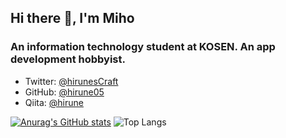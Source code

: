 ## Hi there 👋, I'm Miho
### An information technology student at KOSEN. An app development hobbyist.

- Twitter: [@hirunesCraft](https://twitter.com/xjapanofficial?lang=ja)
- GitHub: [@hirune05](https://github.com/hirune05/)
- Qiita: [@hirune](https://qiita.com/hirune)

[![Anurag's GitHub stats](https://github-readme-stats.vercel.app/api?username=hirune05&count_private=true)](https://github.com/anuraghazra/github-readme-stats)
![Top Langs](https://github-readme-stats.vercel.app/api/top-langs/?username=hirune05&layout=compact)
